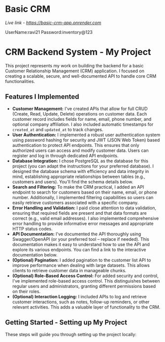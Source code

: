 ﻿# Basic CRM
 
 *Live link - https://basic-crm-app.onrender.com*

UserName:ravi21
Password:inventory@123

# CRM Backend System - My Project

This project represents my work on building the backend for a basic Customer Relationship Management (CRM) application.  I focused on creating a scalable, secure, and well-documented API to handle core CRM functionalities.

## Features I Implemented

* **Customer Management:** I've created APIs that allow for full CRUD (Create, Read, Update, Delete) operations on customer data. Each customer record includes fields for name, email, phone number, and optional company affiliation. I also included automatic timestamps for `created_at` and `updated_at` to track changes.
* **User Authentication:**  I implemented a robust user authentication system using password hashing for security and JWT (JSON Web Token) based authentication to protect API endpoints.  This ensures that only authorized users can access and modify customer data.  Users can register and log in through dedicated API endpoints.
* **Database Integration:** I chose PostgreSQL as the database for this project (you can adapt the instructions for your preferred database). I designed the database schema with efficiency and data integrity in mind, establishing appropriate relationships between tables (e.g., customers and users).  You'll find the schema details below.
* **Search and Filtering:** To make the CRM practical, I added an API endpoint to search for customers based on their name, email, or phone number.  Additionally, I implemented filtering capabilities so users can easily retrieve customers associated with a specific company.
* **Error Handling and Validation:** I paid close attention to data validation, ensuring that required fields are present and that data formats are correct (e.g., valid email addresses). I also implemented comprehensive error handling to provide informative error messages and appropriate HTTP status codes.
* **API Documentation:**  I've documented the API thoroughly using Swagger/OpenAPI (or your preferred tool – replace if needed).  This documentation makes it easy to understand how to use the API and explore its various endpoints.  You can find a link to the interactive documentation below.
* **(Optional) Pagination:**  I added pagination to the customer list API to improve performance when dealing with large datasets.  This allows clients to retrieve customer data in manageable chunks.
* **(Optional) Role-Based Access Control:**  For added security and control, I've implemented role-based access control. This distinguishes between regular users and administrators, granting different permissions based on their roles.
* **(Optional) Interaction Logging:**  I included APIs to log and retrieve customer interactions, such as notes, follow-up reminders, or other relevant activities.  This adds a valuable layer of functionality to the CRM.

## Getting Started - Setting up My Project

These steps will guide you through setting up the project locally:
